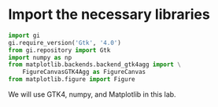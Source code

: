 # Import the necessary libraries

```python
import gi
gi.require_version('Gtk', '4.0')
from gi.repository import Gtk
import numpy as np
from matplotlib.backends.backend_gtk4agg import \
    FigureCanvasGTK4Agg as FigureCanvas
from matplotlib.figure import Figure
```

We will use GTK4, numpy, and Matplotlib in this lab.
